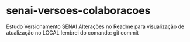 # senai-versoes-colaboracoes
Estudo Versionamento SENAI
Alterações no Readme para visualização de atualização no LOCAL
lembrei do comando: git commit